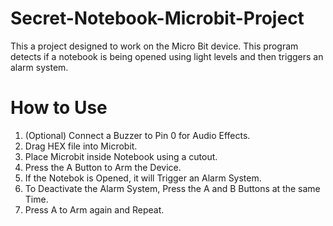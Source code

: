 # Secret-Notebook-Microbit-Project
This a project designed to work on the Micro Bit device. This program detects if a notebook is being opened using light levels and then triggers an alarm system.

# How to Use
1. (Optional) Connect a Buzzer to Pin 0 for Audio Effects.
2. Drag HEX file into Microbit.
3. Place Microbit inside Notebook using a cutout.
4. Press the A Button to Arm the Device.
5. If the Notebok is Opened, it will Trigger an Alarm System.
6. To Deactivate the Alarm System, Press the A and B Buttons at the same Time.
7. Press A to Arm again and Repeat.
